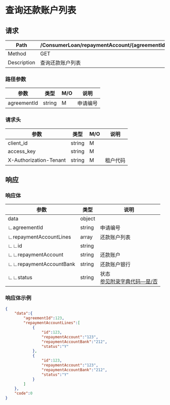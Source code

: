 # 查询还款账户列表

## 请求

| Path        | /ConsumerLoan/repaymentAccount/{agreementId}/retrieve |
| ----------- | ----------------------------------------------------- |
| Method      | GET                                                   |
| Description | 查询还款账户列表                                      |

### 路径参数

| 参数        | 类型   | M/O  | 说明     |
| ----------- | ------ | ---- | -------- |
| agreementId | string | M    | 申请编号 |

### 请求头

| 参数                   | 类型   | M/O  | 说明     |
| ---------------------- | ------ | ---- | -------- |
| client_id              | string | M    |          |
| access_key             | string | M    |          |
| X-Authorization-Tenant | string | M    | 租户代码 |

## 响应

### 响应体

| 参数                   | 类型   | 说明                                                         |
| ---------------------- | ------ | ------------------------------------------------------------ |
| data                   | object |                                                              |
| ∟agreementId           | string | 申请编号                                                     |
| ∟repaymentAccountLines | array  | 还款账户列表                                                 |
| ∟∟id                   | string |                                                              |
| ∟∟repaymentAccount     | string | 还款账户                                                     |
| ∟∟repaymentAccountBank | string | 还款账户银行                                                 |
| ∟∟status               | string | 状态<br/>[参见附录字典代码—是/否](appendices/dictionary_code.md) |

### 响应体示例

```json
{
    "data":{
        "agreementId":123,
        "repaymentAccountLines":[
            {
                "id":123,
                "repaymentAccount":"123",
                "repaymentAccountBank":"212",
                "status":"Y"
            },
            {
                "id":123,
                "repaymentAccount":"123",
                "repaymentAccountBank":"212",
                "status":"Y"
            }
        ]
    },
    "code":0
}
```

